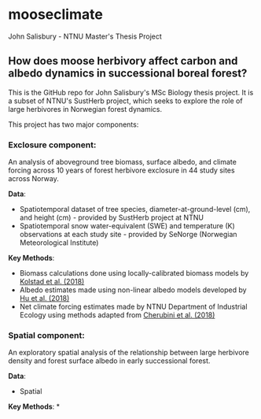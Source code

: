 # mooseclimate
John Salisbury - NTNU Master's Thesis Project

## How does moose herbivory affect carbon and albedo dynamics in successional boreal forest?

This is the GitHub repo for John Salisbury's MSc Biology thesis project. It is a subset of NTNU's SustHerb project, which seeks to explore the role of large herbivores in Norwegian forest dynamics. 

This project has two major components:

### Exclosure component:
An analysis of aboveground tree biomass, surface albedo, and climate forcing across 10 years of forest herbivore exclosure in 44 study sites across Norway. 

**Data**:
* Spatiotemporal dataset of tree species, diameter-at-ground-level (cm), and height (cm) - provided by SustHerb project at NTNU
* Spatiotemporal snow water-equivalent (SWE) and temperature (K) observations at each study site - provided by SeNorge (Norwegian Meteorological Institute)

**Key Methods**:
* Biomass calculations done using locally-calibrated biomass models by [Kolstad et al. (2018)](https://link.springer.com/article/10.1007/s10021-017-0202-4)
* Albedo estimates made using non-linear albedo models developed by [Hu et al. (2018)](https://agupubs.onlinelibrary.wiley.com/doi/full/10.1029/2018MS001403)
* Net climate forcing estimates made by NTNU Department of Industrial Ecology using methods adapted from [Cherubini et al. (2018)](https://www.tandfonline.com/doi/abs/10.1080/1747423X.2018.1529831?journalCode=tlus20)


### Spatial component: 
An exploratory spatial analysis of the relationship between large herbivore density and forest surface albedo in early successional forest.

**Data**:
* Spatial 

**Key Methods**:
*


